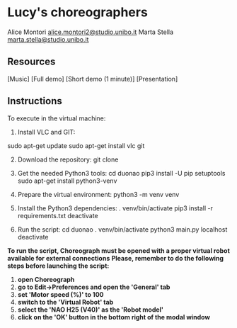 # Lucy's choreographers
Alice Montori  alice.montori2@studio.unibo.it
Marta Stella   marta.stella@studio.unibo.it

## Resources
[Music]
[Full demo]
[Short demo (1 minute)]
[Presentation]

## Instructions
To execute in the virtual machine:
1. Install VLC and GIT:

sudo apt-get update
sudo apt-get install vlc git

2. Download the repository:
git clone 

3. Get the needed Python3 tools:
cd duonao
pip3 install -U pip setuptools
sudo apt-get install python3-venv

4. Prepare the virtual environment:
python3 -m venv venv

5. Install the Python3 dependencies:
. venv/bin/activate
pip3 install -r requirements.txt
deactivate

6. Run the script:
cd duonao
. venv/bin/activate
python3 main.py localhost <port>
deactivate

**To run the script, Choreograph must be opened with a proper virtual robot available for external connections**
**Please, remember to do the following steps before launching the script:**
  1. **open Choreograph**
  2. **go to Edit->Preferences and open the 'General' tab**
  3. **set 'Motor speed (%)' to 100**
  4. **switch to the 'Virtual Robot' tab**
  5. **select the 'NAO H25 (V40)' as the 'Robot model'**
  6. **click on the 'OK' button in the bottom right of the modal window**
